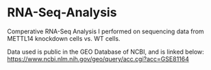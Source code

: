 # RNA-Seq-Analysis
Comperative RNA-Seq Analysis I performed on sequencing data from METTL14 knockdown cells vs. WT cells.

Data used is public in the GEO Database of NCBI, and is linked below:
https://www.ncbi.nlm.nih.gov/geo/query/acc.cgi?acc=GSE81164
